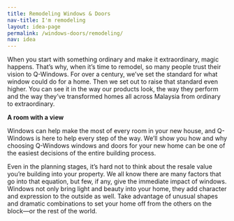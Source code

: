 ```yaml
---
title: Remodeling Windows & Doors
nav-title: I'm remodeling
layout: idea-page
permalink: /windows-doors/remodeling/
nav: idea
---
```


When you start with something ordinary and make it extraordinary, magic happens. That’s why, when it’s time to remodel, so many people trust their vision to Q-Windows. For over a century, we’ve set the standard for what window could do for a home. Then we set out to raise that standard even higher. You can see it in the way our products look, the way they perform and the way they’ve transformed homes all across Malaysia from ordinary to extraordinary.

**A room with a view**

Windows can help make the most of every room in your new house, and Q-Windows is here to help every step of the way. We’ll show you how and why choosing Q-Windows windows and doors for your new home can be one of the easiest decisions of the entire building process.

Even in the planning stages, it’s hard not to think about the resale value you’re building into your property. We all know there are many factors that go into that equation, but few, if any, give the immediate impact of windows. Windows not only bring light and beauty into your home, they add character and expression to the outside as well. Take advantage of unusual shapes and dramatic combinations to set your home off from the others on the block—or the rest of the world.
